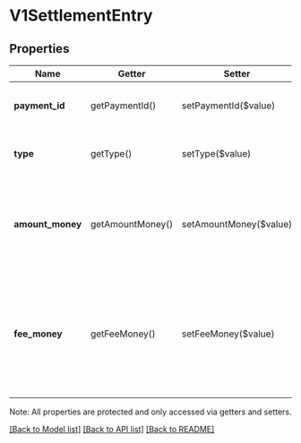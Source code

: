 # V1SettlementEntry

## Properties
Name | Getter | Setter | Type | Description | Notes
------------ | ------------- | ------------- | ------------- | ------------- | -------------
**payment_id** | getPaymentId() | setPaymentId($value) | **string** | The settlement&#39;s unique identifier. | [optional] 
**type** | getType() | setType($value) | **string** | The settlement&#39;s current status. | [optional] 
**amount_money** | getAmountMoney() | setAmountMoney($value) | [**\SquareConnect\Model\V1Money**](V1Money.md) | The total amount of money this entry contributes to the total settlement amount. | [optional] 
**fee_money** | getFeeMoney() | setFeeMoney($value) | [**\SquareConnect\Model\V1Money**](V1Money.md) | The amount of all Square fees associated with this settlement entry. This value is always negative or zero. | [optional] 

Note: All properties are protected and only accessed via getters and setters.

[[Back to Model list]](../../README.md#documentation-for-models) [[Back to API list]](../../README.md#documentation-for-api-endpoints) [[Back to README]](../../README.md)

